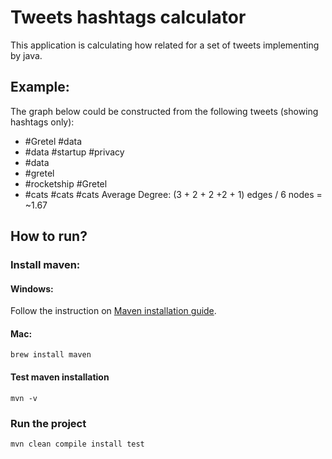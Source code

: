 # Tweets hashtags calculator

This application is calculating how related for a set of tweets implementing by java.

## Example:
The graph below could be constructed from the following tweets (showing hashtags
only):
- #Gretel #data
- #data #startup #privacy
- #data
- #gretel
- #rocketship #Gretel
- #cats #cats #cats
Average Degree: (3 + 2 + 2 +2 + 1) edges / 6 nodes = ~1.67


<!-- ![](image.png) -->


## How to run?
### Install maven:
#### Windows:
Follow the instruction on [Maven installation guide](https://maven.apache.org/install.html).

#### Mac:
```brew install maven```

#### Test maven installation
```mvn -v```


### Run the project
```
mvn clean compile install test

```